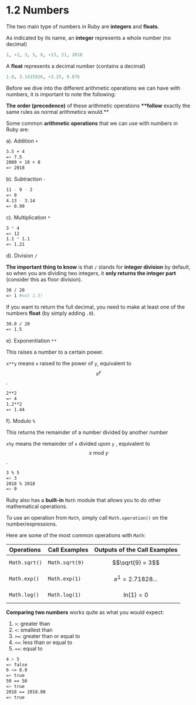 # 1.2 Numbers

The two main type of numbers in Ruby are **integers** and **floats**.

As indicated by its name, an **integer** represents a whole number \(no decimal\)

```ruby
1, -2, 3, 5, 8, -13, 21, 2018
```

A **float** represents a decimal number \(contains a decimal\)

```ruby
1.0, 3.1415926, -3.25, 9.876
```

Before we dive into the different arithmetic operations we can have with numbers, it is important to note the following:

**The order \(precedence\)** of these arithmetic operations **\*\*follow** exactly the same rules as normal arithmetics would.\*\*

Some common **arithmetic operations** that we can use with numbers in Ruby are: 

a\). Addition `+`

```bash
3.5 + 4
=> 7.5
2000 + 10 + 8
=> 2018
```

b\). Subtraction `-`

```bash
11 - 9 - 2
=> 0
4.13 - 3.14
=> 0.99
```

c\). Multiplication `*`

```bash
3 * 4
=> 12
1.1 * 1.1
=> 1.21
```

d\). Division `/`

**The important thing to know** is that `/` stands for **integer division** by default, so when you are dividing two integers, it **only returns the integer part** \(consider this as floor division\).

```bash
30 / 20
=> 1 #not 1.5!
```

If you want to return the full decimal, you need to make at least one of the numbers **float** \(by simply adding `.0`\).

```bash
30.0 / 20
=> 1.5
```

e\). Exponentiation `**`

This raises a number to a certain power.

`x**y` means `x` raised to the power of `y`, equivalent to $$x^y$$.

```bash
2**2
=> 4
1.2**2
=> 1.44
```

f\). Modulo `%`

This returns the remainder of a number divided by another number

`x%y` means the remainder of `x` divided upon `y` , equivalent to $$x \: \text{mod} \: y$$.

```bash
3 % 5
=> 3
2018 % 2018
=> 0
```

Ruby also has a **built-in** `Math` module that allows you to do other mathematical operations.

To use an operation from `Math`, simply call `Math.operation()` on the number/expressions.

Here are some of the most common operations with `Math`:

| Operations | Call Examples | **Outputs of the Call Examples** |
| :--- | :--- | :--- |
| `Math.sqrt()` | `Math.sqrt(9)` | $$\sqrt{9} = 3$$ |
| `Math.exp()` | `Math.exp(1)` | $$e^1 = 2.71828...$$ |
| `Math.log()` | `Math.log(1)` | $$\text{ln}(1) = 0$$ |

**Comparing two numbers** works quite as what you would expect: 

1.  `>`: greater than 
2. `<`: smallest than 
3. `>=`: greater than or equal to 
4. `<=`: less than or equal to 
5. `==`: equal to

```bash
4 > 5
=> false
6 <= 8.0
=> true
50 == 50
=> true
2018 == 2018.00
=> true
```



